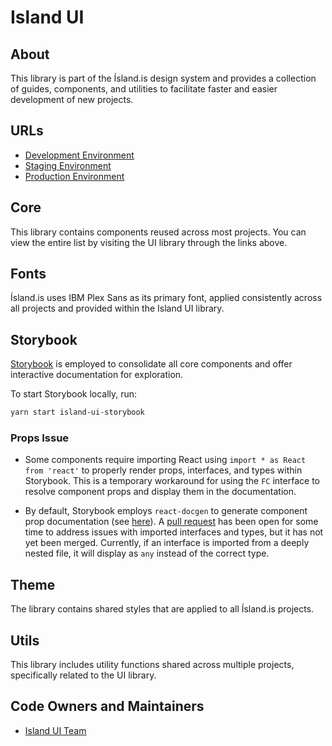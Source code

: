 # Island UI

## About

This library is part of the Ísland.is design system and provides a collection of guides, components, and utilities to facilitate faster and easier development of new projects.

## URLs

- [Development Environment](https://ui.dev01.devland.is)
- [Staging Environment](https://ui.staging01.devland.is)
- [Production Environment](https://ui.devland.is)

## Core

This library contains components reused across most projects. You can view the entire list by visiting the UI library through the links above.

## Fonts

Ísland.is uses IBM Plex Sans as its primary font, applied consistently across all projects and provided within the Island UI library.

## Storybook

[Storybook](https://storybook.js.org) is employed to consolidate all core components and offer interactive documentation for exploration.

To start Storybook locally, run:

```bash
yarn start island-ui-storybook
```

### Props Issue

- Some components require importing React using `import * as React from 'react'` to properly render props, interfaces, and types within Storybook. This is a temporary workaround for using the `FC` interface to resolve component props and display them in the documentation.

- By default, Storybook employs `react-docgen` to generate component prop documentation (see [here](https://github.com/storybookjs/storybook/blob/master/addons/docs/react/README.md#typescript-props-with-react-docgen)). A [pull request](https://github.com/reactjs/react-docgen/pull/352) has been open for some time to address issues with imported interfaces and types, but it has not yet been merged. Currently, if an interface is imported from a deeply nested file, it will display as `any` instead of the correct type.

## Theme

The library contains shared styles that are applied to all Ísland.is projects.

## Utils

This library includes utility functions shared across multiple projects, specifically related to the UI library.

## Code Owners and Maintainers

- [Island UI Team](https://github.com/orgs/island-is/teams/island-ui/members)